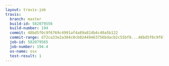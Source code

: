 ```yaml
---
layout: travis-job
travis:
  branch: master
  build-id: 582079556
  build-number: 194
  commit: 48bd5f0c9f6769c4991af4a89a814b4c40a5b122
  commit-range: d72ca33e2a304c0cb02449463756bdacb2c55bf8...48bd5f0c9f6769c4991af4a89a814b4c40a5b122
  job-id: 582079565
  job-number: 194.4
  os-name: osx
  test-result: 1
---
```


